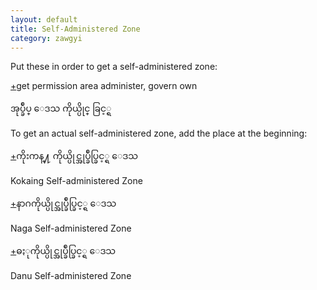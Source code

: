 ```yaml
---
layout: default
title: Self-Administered Zone
category: zawgyi
---
```


<p>Put these in order to get a self-administered zone:</p>
<p class='hide-trigger'><a href="#">+</a>get permission area administer, govern own</p>
<p class='hide-this'><span class='zawgyi'>အုပ္ခ်ဳပ္ ေဒသ ကိုယ္ပိုင္ ခြင့္ရ</span></p>

<p>To get an actual self-administered zone, add the place at the beginning:</p>

<p class='hide-trigger'><a href="#">+</a><span class='zawgyi'>ကိုးကန္႔ ကိုယ္ပိုင္အုပ္ခ်ဳပ္ခြင့္ရ ေဒသ</span></p>
<p class='hide-this'>Kokaing Self-administered Zone</p>

<p class='hide-trigger'><a href="#">+</a><span class='zawgyi'>နာဂကိုယ္ပိုင္အုပ္ခ်ဳပ္ခြင့္ရ ေဒသ</span></p>
<p class='hide-this'>Naga Self-administered Zone</p>

<p class='hide-trigger'><a href="#">+</a><span class='zawgyi'>ဓႏုကိုယ္ပိုင္အုပ္ခ်ဳပ္ခြင့္ရ ေဒသ</span></p>
<p class='hide-this'>Danu Self-administered Zone</p>
